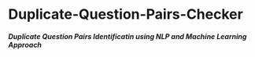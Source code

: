 # Duplicate-Question-Pairs-Checker
##### Duplicate Question Pairs Identificatin using NLP and Machine Learning Approach
